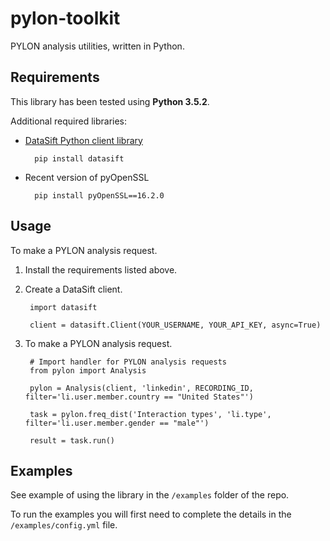 # pylon-toolkit

PYLON analysis utilities, written in Python.

## Requirements

This library has been tested using **Python 3.5.2**.

Additional required libraries:

* [DataSift Python client library](https://github.com/datasift/datasift-python)

		pip install datasift

* Recent version of pyOpenSSL

		pip install pyOpenSSL==16.2.0

## Usage

To make a PYLON analysis request.

1. Install the requirements listed above.

2. Create a DataSift client.

		import datasift

		client = datasift.Client(YOUR_USERNAME, YOUR_API_KEY, async=True)

3. To make a PYLON analysis request.

		# Import handler for PYLON analysis requests
		from pylon import Analysis

		pylon = Analysis(client, 'linkedin', RECORDING_ID, filter='li.user.member.country == "United States"')

		task = pylon.freq_dist('Interaction types', 'li.type', filter='li.user.member.gender == "male"')

		result = task.run()

## Examples

See example of using the library in the `/examples` folder of the repo.

To run the examples you will first need to complete the details in the `/examples/config.yml` file.
